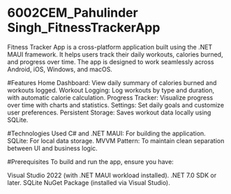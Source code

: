 # 6002CEM_Pahulinder Singh_FitnessTrackerApp
Fitness Tracker App is a cross-platform application built using the .NET MAUI framework. It helps users track their daily workouts, calories burned, and progress over time. The app is designed to work seamlessly across Android, iOS, Windows, and macOS.

#Features
Home Dashboard: View daily summary of calories burned and workouts logged.
Workout Logging: Log workouts by type and duration, with automatic calorie calculation.
Progress Tracker: Visualize progress over time with charts and statistics.
Settings: Set daily goals and customize user preferences.
Persistent Storage: Saves workout data locally using SQLite.

#Technologies Used
C# and .NET MAUI: For building the application.
SQLite: For local data storage.
MVVM Pattern: To maintain clean separation between UI and business logic.

#Prerequisites
To build and run the app, ensure you have:

Visual Studio 2022 (with .NET MAUI workload installed).
.NET 7.0 SDK or later.
SQLite NuGet Package (installed via Visual Studio).
